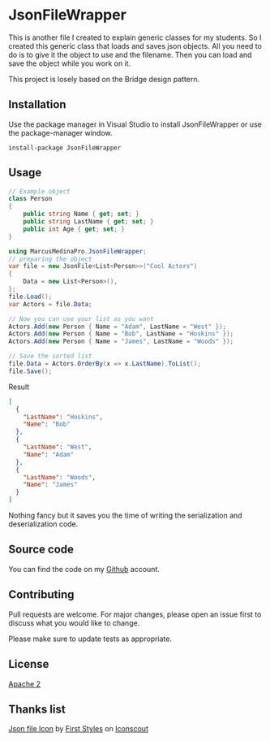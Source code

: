 # JsonFileWrapper

This is another file I created to explain generic classes for my students. So I created this generic class that loads and saves json objects. All you need to do is to give it the object to use and the filename. Then you can load and save the object while you work on it.

This project is losely based on the Bridge design pattern.

## Installation

Use the package manager in Visual Studio to install JsonFileWrapper or use the package-manager window.
```
install-package JsonFileWrapper
```

## Usage

```cs
// Example object
class Person
{
    public string Name { get; set; }
    public string LastName { get; set; }
    public int Age { get; set; }
}
```

```cs
using MarcusMedinaPro.JsonFileWrapper;
// preparing the object
var file = new JsonFile<List<Person>>("Cool Actors")
{
    Data = new List<Person>(),
};
file.Load();
var Actors = file.Data;

// Now you can use your list as you want
Actors.Add(new Person { Name = "Adam", LastName = "West" });
Actors.Add(new Person { Name = "Bob", LastName = "Hoskins" });
Actors.Add(new Person { Name = "James", LastName = "Woods" });

// Save the sorted list
file.Data = Actors.OrderBy(x => x.LastName).ToList();
file.Save();
```
Result
```json
[
  {
    "LastName": "Hoskins",
    "Name": "Bob"
  },
  {
    "LastName": "West",
    "Name": "Adam"
  },
  {
    "LastName": "Woods",
    "Name": "James"
  }
]
```

Nothing fancy but it saves you the time of writing the serialization and deserialization code.

## Source code
You can find the code on my [Github](https://github.com/MarcusMedinaPro/JsonFileWrapper) account.

## Contributing
Pull requests are welcome. For major changes, please open an issue first to discuss what you would like to change.

Please make sure to update tests as appropriate.

## License
[Apache 2](https://tldrlegal.com/license/apache-license-2.0-%28apache-2.0%29)

## Thanks list
[Json file Icon](https://iconscout.com/icons/json-file) by [First Styles](https://iconscout.com/contributors/first-styles) on [Iconscout](https://iconscout.com)